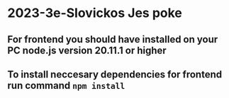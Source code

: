 ﻿# 2023-3e-Slovickos Jes poke

## For frontend you should have installed on your PC node.js version 20.11.1 or higher

 ## To install neccesary dependencies for frontend run command `npm install`
